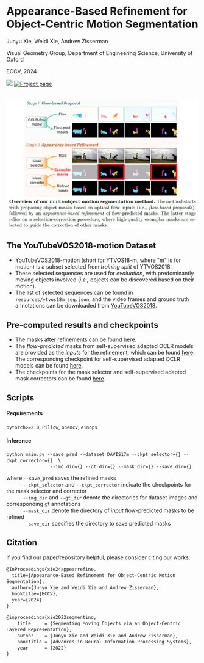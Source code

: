 # Appearance-Based Refinement for <br> Object-Centric Motion Segmentation

Junyu Xie, Weidi Xie, Andrew Zisserman

Visual Geometry Group, Department of Engineering Science, University of Oxford

ECCV, 2024

<a src="https://img.shields.io/badge/cs.CV-22312.11463-b31b1b?logo=arxiv&logoColor=red" href="https://arxiv.org/abs/2312.11463">  
<img src="https://img.shields.io/badge/cs.CV-2312.11463-b31b1b?logo=arxiv&logoColor=red"></a>
<a href="https://www.robots.ox.ac.uk/~vgg/research/appear-refine/" alt="Project page"> 
<img alt="Project page" src="https://img.shields.io/badge/project_page-AppearRefine-blue"></a>

<br>
<br>
<p align="center">
  <img src="assets/teaser.png"  width="650"/>
</p>



## The YouTubeVOS2018-motion Dataset
* YouTubeVOS2018-motion (short for YTVOS18-m, where "m" is for motion) is a subset selected from *training split* of YTVOS2018. 
* These selected sequences are used for *evaluation*, with predominantly moving objects involved (*i.e.,* objects can be discovered based on their motion).
* The list of selected sequences can be found in ```resources/ytvos18m_seq.json```, and the video frames and ground truth annotations can be downloaded from [YouTubeVOS2018](https://youtube-vos.org/challenge/2018/).
  
## Pre-computed results and checkpoints
* The masks after refinements can be found [here](https://drive.google.com/drive/folders/1LXhBzLUQODPd4GXBFc0USzZHO0UiSqhH?usp=sharing).
* The *flow-predicted* masks from self-supervised adapted OCLR models are provided as the *inputs* for the refinement, which can be found [here](https://drive.google.com/drive/folders/1uktn4n4Si2jljJvZklADW4J9y1YeGmnO?usp=sharing). The corresponding checkpoint for self-supervised adapted OCLR models can be found [here](https://drive.google.com/drive/folders/1_I6B7GhXKNJ1bloQo7BaKxk8CIm8Diy3?usp=sharing).
* The checkpoints for the mask selector and self-supervised adapted mask correctors can be found [here](https://drive.google.com/drive/folders/1_I6B7GhXKNJ1bloQo7BaKxk8CIm8Diy3?usp=sharing).

## Scripts
#### Requirements
```pytorch>=2.0```,
```Pillow```,
```opencv```,
```einops```

#### Inference
```
python main.py --save_pred --dataset DAVIS17m --ckpt_selector={} --ckpt_corrector={}  \ 
                --img_dir={} --gt_dir={} --mask_dir={} --save_dir={} 
```
where ```--save_pred``` saves the refined masks
<br> &nbsp;&nbsp;&nbsp;&nbsp;&nbsp;&nbsp;&nbsp;&nbsp;&nbsp;&nbsp; 
```--ckpt_selector``` and ```--ckpt_corrector``` indicate the checkpoints for the mask selector and corrector
<br> &nbsp;&nbsp;&nbsp;&nbsp;&nbsp;&nbsp;&nbsp;&nbsp;&nbsp;&nbsp;
```--img_dir``` and ```--gt_dir``` denote the directories for dataset images and corresponding gt annotations
<br> &nbsp;&nbsp;&nbsp;&nbsp;&nbsp;&nbsp;&nbsp;&nbsp;&nbsp;&nbsp;
```--mask_dir``` denote the directory of *input* flow-predicted masks to be refined
<br> &nbsp;&nbsp;&nbsp;&nbsp;&nbsp;&nbsp;&nbsp;&nbsp;&nbsp;&nbsp;
```--save_dir``` specifies the directory to save predicted masks




## Citation
If you find our paper/repository helpful, please consider citing our works:
```
@InProceedings{xie24appearrefine,
  title={Appearance-Based Refinement for Object-Centric Motion Segmentation},  
  author={Junyu Xie and Weidi Xie and Andrew Zisserman},  
  booktitle={ECCV},  
  year={2024}
}
```

```
@inproceedings{xie2022segmenting,
    title     = {Segmenting Moving Objects via an Object-Centric Layered Representation}, 
    author    = {Junyu Xie and Weidi Xie and Andrew Zisserman},
    booktitle = {Advances in Neural Information Processing Systems},
    year      = {2022}
}
```



 

 
